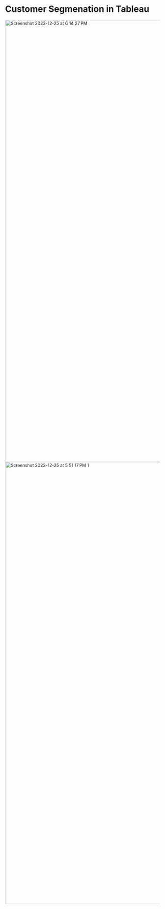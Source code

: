# Customer Segmenation in Tableau
<img width="1440" alt="Screenshot 2023-12-25 at 6 14 27 PM" src="https://github.com/aakriti-dot/Customer-Segmenation-in-Tableau/assets/124000355/191e6d9f-2c6d-49bd-9db9-49e9a17010b4">

<img width="1440" alt="Screenshot 2023-12-25 at 5 51 17 PM 1" src="https://github.com/aakriti-dot/Customer-Segmenation-in-Tableau/assets/124000355/a7cf699d-41ce-4083-bbe9-0b1e0236b9a2">


